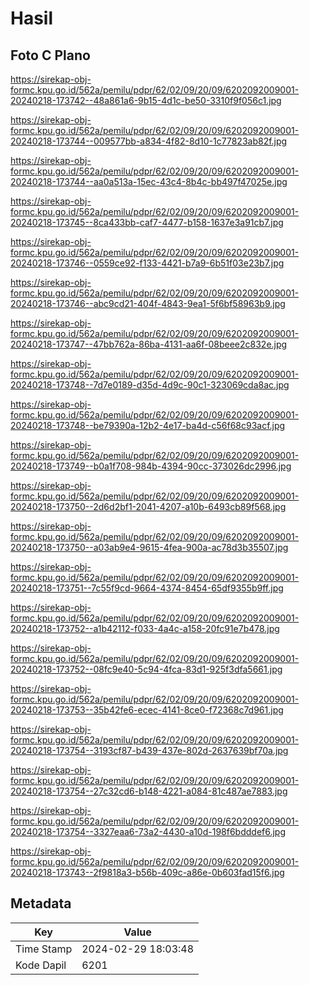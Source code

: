 # Hasil

## Foto C Plano

https://sirekap-obj-formc.kpu.go.id/562a/pemilu/pdpr/62/02/09/20/09/6202092009001-20240218-173742--48a861a6-9b15-4d1c-be50-3310f9f056c1.jpg

https://sirekap-obj-formc.kpu.go.id/562a/pemilu/pdpr/62/02/09/20/09/6202092009001-20240218-173744--009577bb-a834-4f82-8d10-1c77823ab82f.jpg

https://sirekap-obj-formc.kpu.go.id/562a/pemilu/pdpr/62/02/09/20/09/6202092009001-20240218-173744--aa0a513a-15ec-43c4-8b4c-bb497f47025e.jpg

https://sirekap-obj-formc.kpu.go.id/562a/pemilu/pdpr/62/02/09/20/09/6202092009001-20240218-173745--8ca433bb-caf7-4477-b158-1637e3a91cb7.jpg

https://sirekap-obj-formc.kpu.go.id/562a/pemilu/pdpr/62/02/09/20/09/6202092009001-20240218-173746--0559ce92-f133-4421-b7a9-6b51f03e23b7.jpg

https://sirekap-obj-formc.kpu.go.id/562a/pemilu/pdpr/62/02/09/20/09/6202092009001-20240218-173746--abc9cd21-404f-4843-9ea1-5f6bf58963b9.jpg

https://sirekap-obj-formc.kpu.go.id/562a/pemilu/pdpr/62/02/09/20/09/6202092009001-20240218-173747--47bb762a-86ba-4131-aa6f-08beee2c832e.jpg

https://sirekap-obj-formc.kpu.go.id/562a/pemilu/pdpr/62/02/09/20/09/6202092009001-20240218-173748--7d7e0189-d35d-4d9c-90c1-323069cda8ac.jpg

https://sirekap-obj-formc.kpu.go.id/562a/pemilu/pdpr/62/02/09/20/09/6202092009001-20240218-173748--be79390a-12b2-4e17-ba4d-c56f68c93acf.jpg

https://sirekap-obj-formc.kpu.go.id/562a/pemilu/pdpr/62/02/09/20/09/6202092009001-20240218-173749--b0a1f708-984b-4394-90cc-373026dc2996.jpg

https://sirekap-obj-formc.kpu.go.id/562a/pemilu/pdpr/62/02/09/20/09/6202092009001-20240218-173750--2d6d2bf1-2041-4207-a10b-6493cb89f568.jpg

https://sirekap-obj-formc.kpu.go.id/562a/pemilu/pdpr/62/02/09/20/09/6202092009001-20240218-173750--a03ab9e4-9615-4fea-900a-ac78d3b35507.jpg

https://sirekap-obj-formc.kpu.go.id/562a/pemilu/pdpr/62/02/09/20/09/6202092009001-20240218-173751--7c55f9cd-9664-4374-8454-65df9355b9ff.jpg

https://sirekap-obj-formc.kpu.go.id/562a/pemilu/pdpr/62/02/09/20/09/6202092009001-20240218-173752--a1b42112-f033-4a4c-a158-20fc91e7b478.jpg

https://sirekap-obj-formc.kpu.go.id/562a/pemilu/pdpr/62/02/09/20/09/6202092009001-20240218-173752--08fc9e40-5c94-4fca-83d1-925f3dfa5661.jpg

https://sirekap-obj-formc.kpu.go.id/562a/pemilu/pdpr/62/02/09/20/09/6202092009001-20240218-173753--35b42fe6-ecec-4141-8ce0-f72368c7d961.jpg

https://sirekap-obj-formc.kpu.go.id/562a/pemilu/pdpr/62/02/09/20/09/6202092009001-20240218-173754--3193cf87-b439-437e-802d-2637639bf70a.jpg

https://sirekap-obj-formc.kpu.go.id/562a/pemilu/pdpr/62/02/09/20/09/6202092009001-20240218-173754--27c32cd6-b148-4221-a084-81c487ae7883.jpg

https://sirekap-obj-formc.kpu.go.id/562a/pemilu/pdpr/62/02/09/20/09/6202092009001-20240218-173754--3327eaa6-73a2-4430-a10d-198f6bdddef6.jpg

https://sirekap-obj-formc.kpu.go.id/562a/pemilu/pdpr/62/02/09/20/09/6202092009001-20240218-173743--2f9818a3-b56b-409c-a86e-0b603fad15f6.jpg


## Metadata

| Key        | Value               |
| ---------- | ------------------- |
| Time Stamp | 2024-02-29 18:03:48 |
| Kode Dapil | 6201                |



